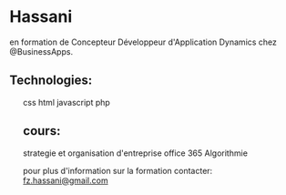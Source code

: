 # Hassani
en formation de Concepteur Développeur d'Application Dynamics chez @BusinessApps.

## Technologies:
<ol>
css
html
javascript
php
  
## cours:
strategie et organisation d'entreprise 
office 365
Algorithmie


pour plus d'information sur la formation contacter: [fz.hassani@gmail.com](mailto:fz.hassani@gmail.com)
